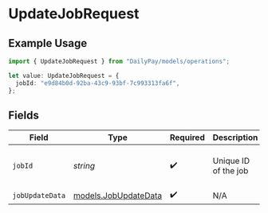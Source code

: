 # UpdateJobRequest

## Example Usage

```typescript
import { UpdateJobRequest } from "DailyPay/models/operations";

let value: UpdateJobRequest = {
  jobId: "e9d84b0d-92ba-43c9-93bf-7c993313fa6f",
};
```

## Fields

| Field                                                 | Type                                                  | Required                                              | Description                                           | Example                                               |
| ----------------------------------------------------- | ----------------------------------------------------- | ----------------------------------------------------- | ----------------------------------------------------- | ----------------------------------------------------- |
| `jobId`                                               | *string*                                              | :heavy_check_mark:                                    | Unique ID of the job                                  | e9d84b0d-92ba-43c9-93bf-7c993313fa6f                  |
| `jobUpdateData`                                       | [models.JobUpdateData](../../models/jobupdatedata.md) | :heavy_check_mark:                                    | N/A                                                   |                                                       |